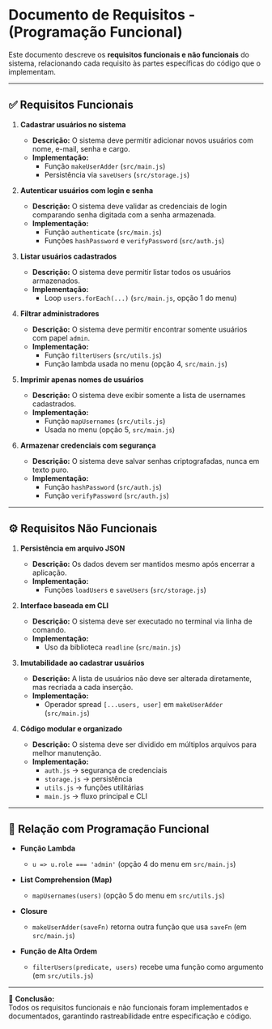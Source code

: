 # Documento de Requisitos - (Programação Funcional)

Este documento descreve os **requisitos funcionais e não funcionais** do sistema, relacionando cada requisito às partes específicas do código que o implementam.

---

## ✅ Requisitos Funcionais

1. **Cadastrar usuários no sistema**  
   - **Descrição:** O sistema deve permitir adicionar novos usuários com nome, e-mail, senha e cargo.  
   - **Implementação:**  
     - Função `makeUserAdder` (`src/main.js`)  
     - Persistência via `saveUsers` (`src/storage.js`)  

2. **Autenticar usuários com login e senha**  
   - **Descrição:** O sistema deve validar as credenciais de login comparando senha digitada com a senha armazenada.  
   - **Implementação:**  
     - Função `authenticate` (`src/main.js`)  
     - Funções `hashPassword` e `verifyPassword` (`src/auth.js`)  

3. **Listar usuários cadastrados**  
   - **Descrição:** O sistema deve permitir listar todos os usuários armazenados.  
   - **Implementação:**  
     - Loop `users.forEach(...)` (`src/main.js`, opção 1 do menu)  

4. **Filtrar administradores**  
   - **Descrição:** O sistema deve permitir encontrar somente usuários com papel `admin`.  
   - **Implementação:**  
     - Função `filterUsers` (`src/utils.js`)  
     - Função lambda usada no menu (opção 4, `src/main.js`)  

5. **Imprimir apenas nomes de usuários**  
   - **Descrição:** O sistema deve exibir somente a lista de usernames cadastrados.  
   - **Implementação:**  
     - Função `mapUsernames` (`src/utils.js`)  
     - Usada no menu (opção 5, `src/main.js`)  

6. **Armazenar credenciais com segurança**  
   - **Descrição:** O sistema deve salvar senhas criptografadas, nunca em texto puro.  
   - **Implementação:**  
     - Função `hashPassword` (`src/auth.js`)  
     - Função `verifyPassword` (`src/auth.js`)  

---

## ⚙️ Requisitos Não Funcionais

1. **Persistência em arquivo JSON**  
   - **Descrição:** Os dados devem ser mantidos mesmo após encerrar a aplicação.  
   - **Implementação:**  
     - Funções `loadUsers` e `saveUsers` (`src/storage.js`)  

2. **Interface baseada em CLI**  
   - **Descrição:** O sistema deve ser executado no terminal via linha de comando.  
   - **Implementação:**  
     - Uso da biblioteca `readline` (`src/main.js`)  

3. **Imutabilidade ao cadastrar usuários**  
   - **Descrição:** A lista de usuários não deve ser alterada diretamente, mas recriada a cada inserção.  
   - **Implementação:**  
     - Operador spread `[...users, user]` em `makeUserAdder` (`src/main.js`)  

4. **Código modular e organizado**  
   - **Descrição:** O sistema deve ser dividido em múltiplos arquivos para melhor manutenção.  
   - **Implementação:**  
     - `auth.js` → segurança de credenciais  
     - `storage.js` → persistência  
     - `utils.js` → funções utilitárias  
     - `main.js` → fluxo principal e CLI  

---

## 🔎 Relação com Programação Funcional

- **Função Lambda**  
  - `u => u.role === 'admin'` (opção 4 do menu em `src/main.js`)  

- **List Comprehension (Map)**  
  - `mapUsernames(users)` (opção 5 do menu em `src/utils.js`)  

- **Closure**  
  - `makeUserAdder(saveFn)` retorna outra função que usa `saveFn` (em `src/main.js`)  

- **Função de Alta Ordem**  
  - `filterUsers(predicate, users)` recebe uma função como argumento (em `src/utils.js`)  

---

📌 **Conclusão:**  
Todos os requisitos funcionais e não funcionais foram implementados e documentados, garantindo rastreabilidade entre especificação e código.

